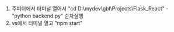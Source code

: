 1. 주피터에서 터미널 열어서 "cd D:\mydev\gbl\Projects\Flask_React" - "python backend.py" 순차실행
2. vs에서 터미널 열고 "npm start"
